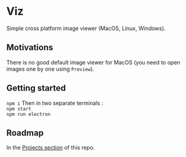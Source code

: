 # Viz

Simple cross platform image viewer (MacOS, Linux, Windows).

## Motivations

There is no good default image viewer for MacOS (you need to open images one by one using `Preview`).

## Getting started

`npm i`
Then in two separate terminals : <br>
`npm start`<br>
`npm run electron`

## Roadmap

In the [Projects section](./projects/1) of this repo.
